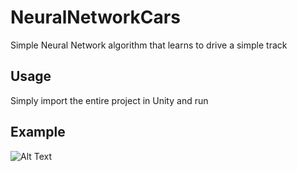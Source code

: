 # NeuralNetworkCars
Simple Neural Network algorithm that learns to drive a simple track

## Usage
Simply import the entire project in Unity and run

## Example
![Alt Text](https://github.com/AjejeBrazorfEU/NeuralNetworkCars/Presentation.gif)
